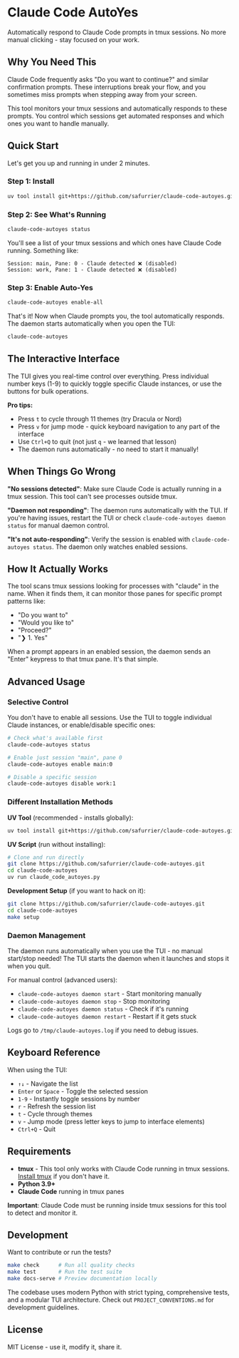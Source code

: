 # Claude Code AutoYes

Automatically respond to Claude Code prompts in tmux sessions. No more manual clicking - stay focused on your work.

## Why You Need This

Claude Code frequently asks "Do you want to continue?" and similar confirmation prompts. These interruptions break your flow, and you sometimes miss prompts when stepping away from your screen.

This tool monitors your tmux sessions and automatically responds to these prompts. You control which sessions get automated responses and which ones you want to handle manually.

## Quick Start

Let's get you up and running in under 2 minutes.

### Step 1: Install
```bash
uv tool install git+https://github.com/safurrier/claude-code-autoyes.git
```

### Step 2: See What's Running
```bash
claude-code-autoyes status
```

You'll see a list of your tmux sessions and which ones have Claude Code running. Something like:
```
Session: main, Pane: 0 - Claude detected ❌ (disabled)
Session: work, Pane: 1 - Claude detected ❌ (disabled)
```

### Step 3: Enable Auto-Yes
```bash
claude-code-autoyes enable-all
```

That's it! Now when Claude prompts you, the tool automatically responds. The daemon starts automatically when you open the TUI:

```bash
claude-code-autoyes
```

## The Interactive Interface

The TUI gives you real-time control over everything. Press individual number keys (1-9) to quickly toggle specific Claude instances, or use the buttons for bulk operations.

**Pro tips:**
- Press `t` to cycle through 11 themes (try Dracula or Nord)
- Press `v` for jump mode - quick keyboard navigation to any part of the interface
- Use `Ctrl+Q` to quit (not just `q` - we learned that lesson)
- The daemon runs automatically - no need to start it manually!

## When Things Go Wrong

**"No sessions detected"**: Make sure Claude Code is actually running in a tmux session. This tool can't see processes outside tmux.

**"Daemon not responding"**: The daemon runs automatically with the TUI. If you're having issues, restart the TUI or check `claude-code-autoyes daemon status` for manual daemon control.

**"It's not auto-responding"**: Verify the session is enabled with `claude-code-autoyes status`. The daemon only watches enabled sessions.

## How It Actually Works

The tool scans tmux sessions looking for processes with "claude" in the name. When it finds them, it can monitor those panes for specific prompt patterns like:
- "Do you want to"
- "Would you like to" 
- "Proceed?"
- "❯ 1. Yes"

When a prompt appears in an enabled session, the daemon sends an "Enter" keypress to that tmux pane. It's that simple.

## Advanced Usage

### Selective Control
You don't have to enable all sessions. Use the TUI to toggle individual Claude instances, or enable/disable specific ones:

```bash
# Check what's available first
claude-code-autoyes status

# Enable just session "main", pane 0
claude-code-autoyes enable main:0

# Disable a specific session
claude-code-autoyes disable work:1
```

### Different Installation Methods

**UV Tool** (recommended - installs globally):
```bash
uv tool install git+https://github.com/safurrier/claude-code-autoyes.git
```

**UV Script** (run without installing):
```bash
# Clone and run directly
git clone https://github.com/safurrier/claude-code-autoyes.git
cd claude-code-autoyes
uv run claude_code_autoyes.py
```

**Development Setup** (if you want to hack on it):
```bash
git clone https://github.com/safurrier/claude-code-autoyes.git
cd claude-code-autoyes
make setup
```

### Daemon Management

The daemon runs automatically when you use the TUI - no manual start/stop needed! The TUI starts the daemon when it launches and stops it when you quit.

For manual control (advanced users):
- `claude-code-autoyes daemon start` - Start monitoring manually
- `claude-code-autoyes daemon stop` - Stop monitoring  
- `claude-code-autoyes daemon status` - Check if it's running
- `claude-code-autoyes daemon restart` - Restart if it gets stuck

Logs go to `/tmp/claude-autoyes.log` if you need to debug issues.

## Keyboard Reference

When using the TUI:
- `↑↓` - Navigate the list
- `Enter` or `Space` - Toggle the selected session
- `1-9` - Instantly toggle sessions by number
- `r` - Refresh the session list
- `t` - Cycle through themes
- `v` - Jump mode (press letter keys to jump to interface elements)
- `Ctrl+Q` - Quit

## Requirements

- **tmux** - This tool only works with Claude Code running in tmux sessions. [Install tmux](https://github.com/tmux/tmux/wiki/Installing) if you don't have it.
- **Python 3.9+** 
- **Claude Code** running in tmux panes

**Important**: Claude Code must be running inside tmux sessions for this tool to detect and monitor it.

## Development

Want to contribute or run the tests?

```bash
make check      # Run all quality checks
make test       # Run the test suite
make docs-serve # Preview documentation locally
```

The codebase uses modern Python with strict typing, comprehensive tests, and a modular TUI architecture. Check out `PROJECT_CONVENTIONS.md` for development guidelines.

## License

MIT License - use it, modify it, share it.